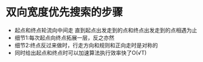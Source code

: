 # 双向宽度优先搜索的步骤

- 起点和终点轮流向中间走 直到起点出发走到的点和终点出发走到的点相遇为止 
- 细节1:每次起点向终点拓展一层，反之亦然 
- 细节2:终点反过来做时，行走方向和规则和正向走时是对称的
- 同时给出起点和终点时可以加速算法执行效率快了O(√T)